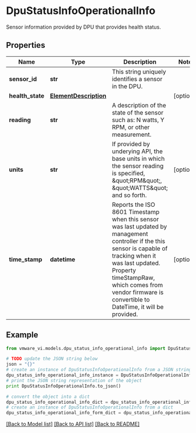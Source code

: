 # DpuStatusInfoOperationalInfo

Sensor information provided by DPU that provides health status. 

## Properties
Name | Type | Description | Notes
------------ | ------------- | ------------- | -------------
**sensor_id** | **str** | This string uniquely identifies a sensor in the DPU.  | 
**health_state** | [**ElementDescription**](ElementDescription.md) |  | [optional] 
**reading** | **str** | A description of the state of the sensor such as: N watts, Y RPM, or other measurement.  | 
**units** | **str** | If provided by underying API, the base units in which the sensor reading is specified, \&quot;RPM\&quot;, \&quot;WATTS\&quot; and so forth.  | [optional] 
**time_stamp** | **datetime** | Reports the ISO 8601 Timestamp when this sensor was last updated by management controller if the this sensor is capable of tracking when it was last updated.  Property timeStampRaw, which comes from vendor firmware is convertible to DateTime, it will be provided.  | [optional] 

## Example

```python
from vmware_vi.models.dpu_status_info_operational_info import DpuStatusInfoOperationalInfo

# TODO update the JSON string below
json = "{}"
# create an instance of DpuStatusInfoOperationalInfo from a JSON string
dpu_status_info_operational_info_instance = DpuStatusInfoOperationalInfo.from_json(json)
# print the JSON string representation of the object
print DpuStatusInfoOperationalInfo.to_json()

# convert the object into a dict
dpu_status_info_operational_info_dict = dpu_status_info_operational_info_instance.to_dict()
# create an instance of DpuStatusInfoOperationalInfo from a dict
dpu_status_info_operational_info_form_dict = dpu_status_info_operational_info.from_dict(dpu_status_info_operational_info_dict)
```
[[Back to Model list]](../README.md#documentation-for-models) [[Back to API list]](../README.md#documentation-for-api-endpoints) [[Back to README]](../README.md)


